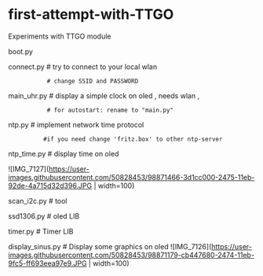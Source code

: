 # first-attempt-with-TTGO
Experiments with TTGO module 

boot.py

connect.py     # try to connect to your local wlan
               
               # change SSID and PASSWORD

main_uhr.py    # display a simple clock on oled , needs wlan , 

               # for autostart: rename to "main.py"

ntp.py        # implement network time protocol  

              #if you need change 'fritz.box' to other ntp-server

ntp_time.py   # display time on oled

![IMG_7127](https://user-images.githubusercontent.com/50828453/98871466-3d1cc000-2475-11eb-92de-4a715d32d396.JPG  | width=100)

scan_i2c.py   # tool

ssd1306.py    # oled LIB

timer.py      # Timer LIB

display_sinus.py   # Display some graphics on oled
![IMG_7126](https://user-images.githubusercontent.com/50828453/98871179-cb447680-2474-11eb-9fc5-ff693eea97e9.JPG | width=100)



